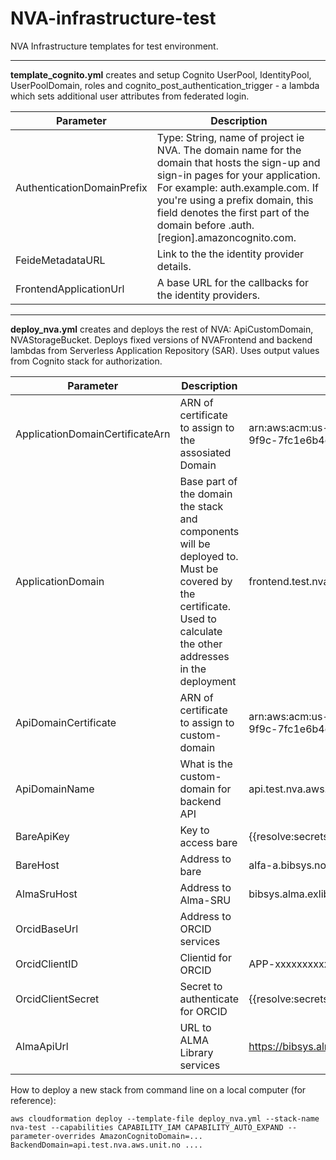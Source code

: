# NVA-infrastructure-test
NVA Infrastructure templates for test environment.

***

**template_cognito.yml**  creates and setup Cognito  UserPool, IdentityPool, UserPoolDomain, roles 
and cognito_post_authentication_trigger -  a lambda which sets additional user 
attributes from federated login.

|Parameter|Description|
|-----|-----|
|AuthenticationDomainPrefix|Type: String, name of project ie NVA. The domain name for the domain that hosts the sign-up and sign-in pages for your application. For example: auth.example.com. If you're using a prefix domain, this field denotes the first part of the domain before .auth.[region].amazoncognito.com.|
|FeideMetadataURL|Link to the the identity provider details. |
|FrontendApplicationUrl|A base URL for the callbacks for the identity providers.|

***

**deploy_nva.yml** creates and deploys the rest of NVA: ApiCustomDomain, NVAStorageBucket. Deploys fixed versions of NVAFrontend and backend lambdas from Serverless Application Repository (SAR). Uses output values from Cognito stack  for authorization. 

|Parameter|Description|Default value - TEST
|-----|-----|-----|
| ApplicationDomainCertificateArn | ARN  of certificate to assign to the assosiated Domain | arn:aws:acm:us-east-1:812481234721:certificate/9319e9f9-3a66-43bb-9f9c-7fc1e6b4d3ab |
| ApplicationDomain | Base part of the domain the stack and components will be deployed to. Must be covered by the certificate. Used to calculate the other addresses in the deployment | frontend.test.nva.aws.unit.no |
| ApiDomainCertificate | ARN  of certificate to assign to custom-domain | arn:aws:acm:us-east-1:812481234721:certificate/9319e9f9-3a66-43bb-9f9c-7fc1e6b4d3ab |
| ApiDomainName | What is the custom-domain for backend API | api.test.nva.aws.unit.no |
| BareApiKey | Key to access bare | {{resolve:secretsmanager:bareApiKey:SecretString}}|
| BareHost | Address to bare | alfa-a.bibsys.no | 
| AlmaSruHost | Address to Alma-SRU | bibsys.alma.exlibrisgroup.com/view/sru/47BIBSYS_NETWORK |
| OrcidBaseUrl | Address to ORCID services | |ttps://sandbox.orcid.org |
| OrcidClientID | Clientid for ORCID | APP-xxxxxxxxxxxx | 
| OrcidClientSecret | Secret to authenticate for ORCID | {{resolve:secretsmanager:REACT_APP_ORCID_CLIENT_SECRET:SecretString}} |
| AlmaApiUrl | URL to ALMA Library services | https://bibsys.alma.exlibrisgroup.com/view/sru/47BIBSYS_NETWORK |


How to deploy a new stack from command line on a local computer (for reference): 
   
    aws cloudformation deploy --template-file deploy_nva.yml --stack-name nva-test --capabilities CAPABILITY_IAM CAPABILITY_AUTO_EXPAND --parameter-overrides AmazonCognitoDomain=... BackendDomain=api.test.nva.aws.unit.no ....